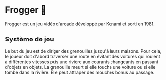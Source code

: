 # Frogger 🐸

Frogger est un jeu vidéo d'arcade développé par Konami et sorti en 1981.

## Système de jeu
Le but du jeu est de diriger des grenouilles jusqu'à leurs maisons. Pour cela, le joueur doit d'abord traverser une route en évitant des voitures qui roulent à différentes vitesses puis une rivière aux courants changeants en passant d'objets en objets. La grenouille meurt si elle touche une voiture ou si elle tombe dans la rivière. Elle peut attraper des mouches bonus au passage.
